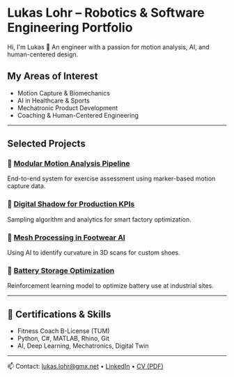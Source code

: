 # Lukas Lohr – Robotics & Software Engineering Portfolio

Hi, I'm Lukas 👋 An engineer with a passion for motion analysis, AI, and human-centered design.

## My Areas of Interest
- Motion Capture & Biomechanics
- AI in Healthcare & Sports
- Mechatronic Product Development
- Coaching & Human-Centered Engineering

---

## Selected Projects

### 🔹 [Modular Motion Analysis Pipeline](https://github.com/username/Motion-Analysis-Pipeline)
End-to-end system for exercise assessment using marker-based motion capture data.

### 🔹 [Digital Shadow for Production KPIs](https://github.com/username/Digital-Shadow-KPI)
Sampling algorithm and analytics for smart factory optimization.

### 🔹 [Mesh Processing in Footwear AI](https://github.com/username/Footwear-Mesh-AI)
Using AI to identify curvature in 3D scans for custom shoes.

### 🔹 [Battery Storage Optimization](https://github.com/username/Battery-RL-Strategy)
Reinforcement learning model to optimize battery use at industrial sites.

---

## 📜 Certifications & Skills

- Fitness Coach B-License (TUM)
- Python, C#, MATLAB, Rhino, Git
- AI, Deep Learning, Mechatronics, Digital Twin

---
📫 Contact: lukas.lohr@gmx.net • [LinkedIn](https://linkedin.com/in/deinprofil) • [CV (PDF)](./Lukas_Lohr_CV.pdf)
